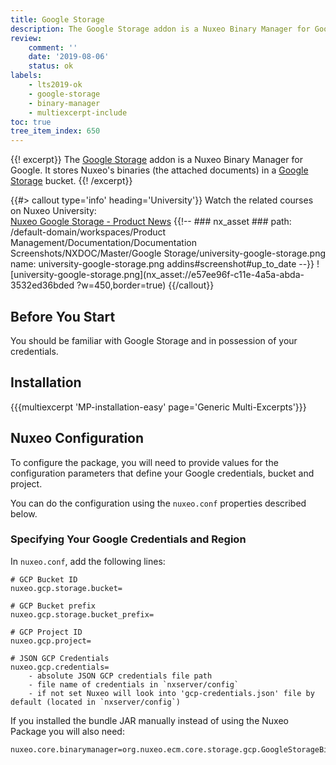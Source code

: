 ```yaml
---
title: Google Storage
description: The Google Storage addon is a Nuxeo Binary Manager for Google. It stores Nuxeo's binaries (the attached documents) in a Google bucket.
review:
    comment: ''
    date: '2019-08-06'
    status: ok
labels:
    - lts2019-ok
    - google-storage
    - binary-manager
    - multiexcerpt-include
toc: true
tree_item_index: 650
---
```


{{! excerpt}}
The [Google Storage](https://connect.nuxeo.com/nuxeo/site/marketplace/package/google-storage) addon is a Nuxeo Binary Manager for Google. It stores Nuxeo's binaries (the attached documents) in a [Google Storage](https://cloud.google.com/storage/) bucket.
{{! /excerpt}}

{{#> callout type='info' heading='University'}}
Watch the related courses on Nuxeo University:</br>
[Nuxeo Google Storage - Product News](https://university.nuxeo.com/learn/course/external/view/elearning/202/NuxeoGoogleStorage)
{{!--     ### nx_asset ###
    path: /default-domain/workspaces/Product Management/Documentation/Documentation Screenshots/NXDOC/Master/Google Storage/university-google-storage.png
    name: university-google-storage.png
    addins#screenshot#up_to_date
--}}
![university-google-storage.png](nx_asset://e57ee96f-c11e-4a5a-abda-3532ed36bded ?w=450,border=true)
{{/callout}}

## Before You Start

You should be familiar with Google Storage and in possession of your credentials.

## Installation

{{{multiexcerpt 'MP-installation-easy' page='Generic Multi-Excerpts'}}}

## Nuxeo Configuration

To configure the package, you will need to provide values for the configuration parameters that define your Google credentials, bucket and project.

You can do the configuration using the `nuxeo.conf` properties described below.

### Specifying Your Google Credentials and Region

In `nuxeo.conf`, add the following lines:

```
# GCP Bucket ID
nuxeo.gcp.storage.bucket=

# GCP Bucket prefix
nuxeo.gcp.storage.bucket_prefix=

# GCP Project ID
nuxeo.gcp.project=

# JSON GCP Credentials
nuxeo.gcp.credentials=
    - absolute JSON GCP credentials file path
    - file name of credentials in `nxserver/config`
    - if not set Nuxeo will look into 'gcp-credentials.json' file by default (located in `nxserver/config`)
```

If you installed the bundle JAR manually instead of using the Nuxeo Package you will also need:

```
nuxeo.core.binarymanager=org.nuxeo.ecm.core.storage.gcp.GoogleStorageBinaryManager
```
